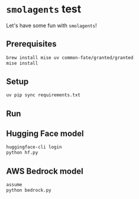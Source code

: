 # `smolagents` test

Let's have some fun with `smolagents`!

## Prerequisites

```sh
brew install mise uv common-fate/granted/granted
mise install
```

## Setup

```sh
uv pip sync requirements.txt
```

## Run

## Hugging Face model

```sh
huggingface-cli login
python hf.py
```

## AWS Bedrock model

```sh
assume
python bedrock.py
```
